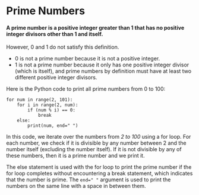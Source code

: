 # Prime Numbers

#### A prime number is a positive integer greater than 1 that has no positive integer divisors other than 1 and itself. 

However, 0 and 1 do not satisfy this definition.

- 0 is not a prime number because it is not a positive integer.
- 1 is not a prime number because it only has one positive integer divisor (which is itself), and prime numbers by definition must have at least two different positive integer divisors.

Here is the Python code to print all prime numbers from 0 to 100:
```
for num in range(2, 101):
    for i in range(2, num):
        if (num % i) == 0:
            break
    else:
        print(num, end=" ")
```

In this code, we iterate over the numbers from *2 to 100* using a for loop. For each number, we check if it is divisible by any number between 2 and the number itself (excluding the number itself). If it is not divisible by any of these numbers, then it is a prime number and we print it.

The else statement is used with the for loop to print the prime number if the for loop completes without encountering a break statement, which indicates that the number is prime. The ```end=" "``` argument is used to print the numbers on the same line with a space in between them.